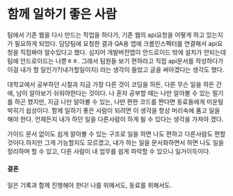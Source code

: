 # 함께 일하기 좋은 사람

팀에서 기존 웹을 다시 만드는 작업을 하다가, 기존 웹의 api요청을 어떻게 하고 있는지가 필요하게 되었다. 담당팀에 요청한 결과 QA용 앱에 크롬인스펙터를 연결해서 api요청을 직접봐야 알수있다고 했다. 심지어 개발버전앱이 안드로이드 밖에 설치가 안되는데 팀에 안드로이드는 나뿐ㅎㅎ. 그래서 팀원들 보기 편하라고 직접 api문서를 작성하다가 이걸 내가 할 일인가?(내가할일이지) 라는 생각이 들었고 글을 써야겠다는 생각도 했다.

대학교에서 공부하던 시절과 지금 가장 다른 것이 코딩을 하든, 다른 무슨 일을 하든 간에, 남이 알아보기 쉬워야한다는 것이다. 나 혼자 공부할 때는 나만 알아볼 수 있는 필기를 하곤 했지만, 지금 나만 알아볼 수 있는, 나만 편한 코드를 짠다면 동료들에게 미운털박히기 쉽상이다. 함께 일하기 좋은 사람이 되려면 이 생각을 항상 머리속에 품고 일을 해야 한다. 언제든지 내가 하던 일을 다른사람이 하게 될 수 있다는 생각을 가져야 겠다. 

가이드 문서 없이도 쉽게 알아볼 수 있는 구조로 일을 하면 나도 편하고 다른사람도 편할것이다.하지만 그게 가능할지도 모르겠고, 내가 하는 일을 문서화하면서 하면 나도 일을 정리하며 할 수 있고, 다른 사람이 내 업무를 쉽게 파악할 수 있으니 일거이득이다.

#### 결론

일은 기록과 함께 진행해야 한다! 나를 위해서도, 동료를 위해서도.